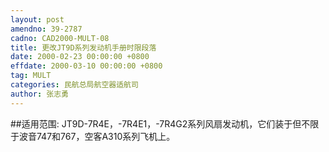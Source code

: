 ```yaml
---
layout: post
amendno: 39-2787
cadno: CAD2000-MULT-08
title: 更改JT9D系列发动机手册时限段落
date: 2000-02-23 00:00:00 +0800
effdate: 2000-03-10 00:00:00 +0800
tag: MULT
categories: 民航总局航空器适航司
author: 张志勇
---
```


##适用范围:
JT9D-7R4E，-7R4E1，-7R4G2系列风扇发动机，它们装于但不限于波音747和767，空客A310系列飞机上。


